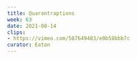 ```yaml
---
title: Quarantraptions
week: 63
date: 2021-08-14
clips: 
- https://vimeo.com/587649483/e0b58bbb7c
curator: Eaton
---
```

